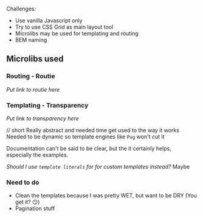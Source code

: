 Challenges:
- Use vanilla Javascript only
- Try to use CSS Grid as main layout tool
- Microlibs may be used for templating and routing
- BEM naming

## Microlibs used

### Routing - Routie
*Put link to routie here*

### Templating - Transparency
*Put link to transparency here*

// short
Really abstract and needed time get used to the way it works
Needed to be dynamic so template engines like `Pug` won't cut it

Documentation can't be said to be clear, but the it certainly helps, especially the examples.

*Should I use `template literals` for for custom templates instead?*
Maybe

### Need to do
- Clean the templates because I was pretty WET, but want to be DRY (You get it? 😏)
- Pagination stuff